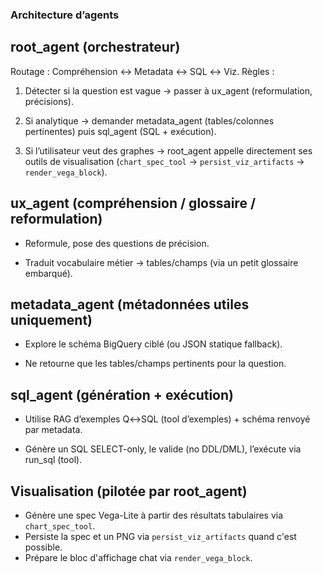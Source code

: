 ### Architecture d’agents

## root_agent (orchestrateur)
Routage : Compréhension ↔ Metadata ↔ SQL ↔ Viz.
Règles :

1. Détecter si la question est vague → passer à ux_agent (reformulation, précisions).

2. Si analytique → demander metadata_agent (tables/colonnes pertinentes) puis sql_agent (SQL + exécution).

3. Si l’utilisateur veut des graphes → root_agent appelle directement ses outils de visualisation (`chart_spec_tool` → `persist_viz_artifacts` → `render_vega_block`).

## ux_agent (compréhension / glossaire / reformulation)

- Reformule, pose des questions de précision.

- Traduit vocabulaire métier → tables/champs (via un petit glossaire embarqué).

## metadata_agent (métadonnées utiles uniquement)

- Explore le schéma BigQuery ciblé (ou JSON statique fallback).

- Ne retourne que les tables/champs pertinents pour la question.

## sql_agent (génération + exécution)

- Utilise RAG d’exemples Q↔SQL (tool d’exemples) + schéma renvoyé par metadata.

- Génère un SQL SELECT-only, le valide (no DDL/DML), l’exécute via run_sql (tool).

## Visualisation (pilotée par root_agent)

- Génère une spec Vega-Lite à partir des résultats tabulaires via `chart_spec_tool`.
- Persiste la spec et un PNG via `persist_viz_artifacts` quand c'est possible.
- Prépare le bloc d'affichage chat via `render_vega_block`.